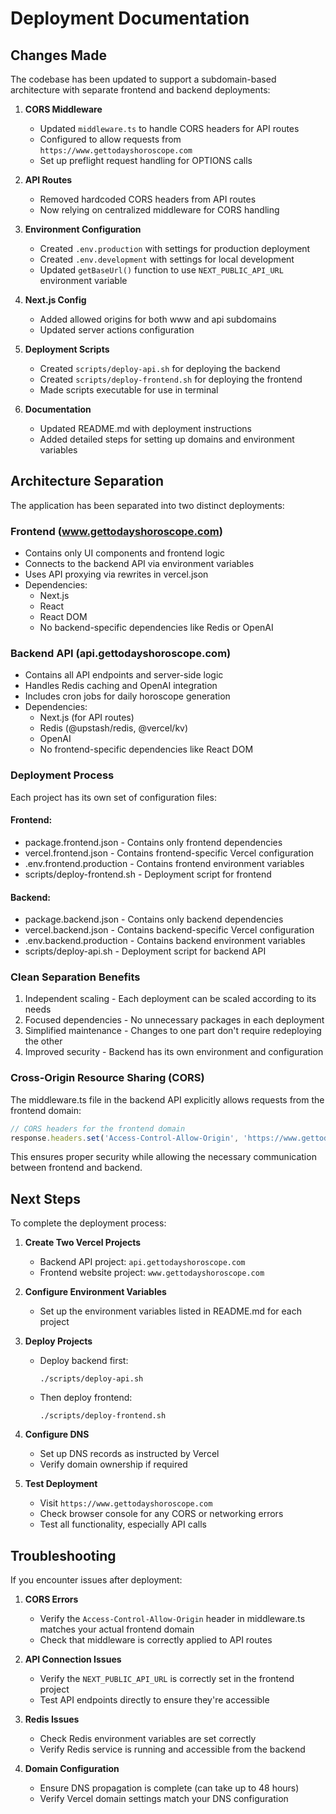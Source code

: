 # Deployment Documentation

## Changes Made

The codebase has been updated to support a subdomain-based architecture with separate frontend and backend deployments:

1. **CORS Middleware**
   - Updated `middleware.ts` to handle CORS headers for API routes
   - Configured to allow requests from `https://www.gettodayshoroscope.com`
   - Set up preflight request handling for OPTIONS calls

2. **API Routes**
   - Removed hardcoded CORS headers from API routes
   - Now relying on centralized middleware for CORS handling

3. **Environment Configuration**
   - Created `.env.production` with settings for production deployment
   - Created `.env.development` with settings for local development
   - Updated `getBaseUrl()` function to use `NEXT_PUBLIC_API_URL` environment variable

4. **Next.js Config**
   - Added allowed origins for both www and api subdomains
   - Updated server actions configuration

5. **Deployment Scripts**
   - Created `scripts/deploy-api.sh` for deploying the backend
   - Created `scripts/deploy-frontend.sh` for deploying the frontend
   - Made scripts executable for use in terminal

6. **Documentation**
   - Updated README.md with deployment instructions
   - Added detailed steps for setting up domains and environment variables

## Architecture Separation

The application has been separated into two distinct deployments:

### Frontend (www.gettodayshoroscope.com)
- Contains only UI components and frontend logic
- Connects to the backend API via environment variables
- Uses API proxying via rewrites in vercel.json
- Dependencies:
  - Next.js
  - React
  - React DOM
  - No backend-specific dependencies like Redis or OpenAI

### Backend API (api.gettodayshoroscope.com)
- Contains all API endpoints and server-side logic
- Handles Redis caching and OpenAI integration
- Includes cron jobs for daily horoscope generation
- Dependencies:
  - Next.js (for API routes)
  - Redis (@upstash/redis, @vercel/kv)
  - OpenAI
  - No frontend-specific dependencies like React DOM

### Deployment Process

Each project has its own set of configuration files:

#### Frontend:
- package.frontend.json - Contains only frontend dependencies
- vercel.frontend.json - Contains frontend-specific Vercel configuration
- .env.frontend.production - Contains frontend environment variables
- scripts/deploy-frontend.sh - Deployment script for frontend

#### Backend:
- package.backend.json - Contains only backend dependencies
- vercel.backend.json - Contains backend-specific Vercel configuration
- .env.backend.production - Contains backend environment variables
- scripts/deploy-api.sh - Deployment script for backend API

### Clean Separation Benefits

1. Independent scaling - Each deployment can be scaled according to its needs
2. Focused dependencies - No unnecessary packages in each deployment
3. Simplified maintenance - Changes to one part don't require redeploying the other
4. Improved security - Backend has its own environment and configuration

### Cross-Origin Resource Sharing (CORS)

The middleware.ts file in the backend API explicitly allows requests from the frontend domain:
```typescript
// CORS headers for the frontend domain
response.headers.set('Access-Control-Allow-Origin', 'https://www.gettodayshoroscope.com');
```

This ensures proper security while allowing the necessary communication between frontend and backend.

## Next Steps

To complete the deployment process:

1. **Create Two Vercel Projects**
   - Backend API project: `api.gettodayshoroscope.com`
   - Frontend website project: `www.gettodayshoroscope.com`

2. **Configure Environment Variables**
   - Set up the environment variables listed in README.md for each project

3. **Deploy Projects**
   - Deploy backend first:
     ```
     ./scripts/deploy-api.sh
     ```
   - Then deploy frontend:
     ```
     ./scripts/deploy-frontend.sh
     ```

4. **Configure DNS**
   - Set up DNS records as instructed by Vercel
   - Verify domain ownership if required

5. **Test Deployment**
   - Visit `https://www.gettodayshoroscope.com`
   - Check browser console for any CORS or networking errors
   - Test all functionality, especially API calls

## Troubleshooting

If you encounter issues after deployment:

1. **CORS Errors**
   - Verify the `Access-Control-Allow-Origin` header in middleware.ts matches your actual frontend domain
   - Check that middleware is correctly applied to API routes

2. **API Connection Issues**
   - Verify the `NEXT_PUBLIC_API_URL` is correctly set in the frontend project
   - Test API endpoints directly to ensure they're accessible

3. **Redis Issues**
   - Check Redis environment variables are set correctly
   - Verify Redis service is running and accessible from the backend

4. **Domain Configuration**
   - Ensure DNS propagation is complete (can take up to 48 hours)
   - Verify Vercel domain settings match your DNS configuration 